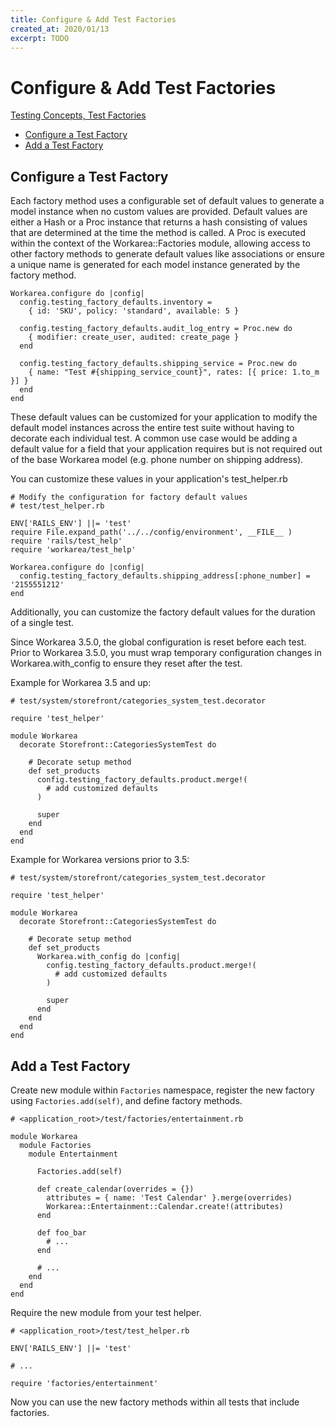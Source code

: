 ```yaml
---
title: Configure & Add Test Factories
created_at: 2020/01/13
excerpt: TODO
---
```


# Configure & Add Test Factories

[Testing Concepts, Test Factories](/articles/testing-concepts.html#test-factories)

* [Configure a Test Factory](#configure-a-test-factory)
* [Add a Test Factory](#add-a-test-factory)


## Configure a Test Factory

Each factory method uses a configurable set of default values to generate a model instance when no custom values are provided. Default values are either a Hash or a Proc instance that returns a hash consisting of values that are determined at the time the method is called. A Proc is executed within the context of the Workarea::Factories module, allowing access to other factory methods to generate default values like associations or ensure a unique name is generated for each model instance generated by the factory method.

```
Workarea.configure do |config|
  config.testing_factory_defaults.inventory =
    { id: 'SKU', policy: 'standard', available: 5 }

  config.testing_factory_defaults.audit_log_entry = Proc.new do
    { modifier: create_user, audited: create_page }
  end

  config.testing_factory_defaults.shipping_service = Proc.new do
    { name: "Test #{shipping_service_count}", rates: [{ price: 1.to_m }] }
  end
end
```

These default values can be customized for your application to modify the default model instances across the entire test suite without having to decorate each individual test. A common use case would be adding a default value for a field that your application requires but is not required out of the base Workarea model (e.g. phone number on shipping address).

You can customize these values in your application's test_helper.rb

```
# Modify the configuration for factory default values
# test/test_helper.rb

ENV['RAILS_ENV'] ||= 'test'
require File.expand_path('../../config/environment', __FILE__ )
require 'rails/test_help'
require 'workarea/test_help'

Workarea.configure do |config|
  config.testing_factory_defaults.shipping_address[:phone_number] = '2155551212'
end
```

Additionally, you can customize the factory default values for the duration of a single test.

Since Workarea 3.5.0, the global configuration is reset before each test. Prior to Workarea 3.5.0, you must wrap temporary configuration changes in Workarea.with_config to ensure they reset after the test.

Example for Workarea 3.5 and up:

```
# test/system/storefront/categories_system_test.decorator

require 'test_helper'

module Workarea
  decorate Storefront::CategoriesSystemTest do

    # Decorate setup method
    def set_products
      config.testing_factory_defaults.product.merge!(
        # add customized defaults
      )

      super
    end
  end
end
```

Example for Workarea versions prior to 3.5:

```
# test/system/storefront/categories_system_test.decorator

require 'test_helper'

module Workarea
  decorate Storefront::CategoriesSystemTest do

    # Decorate setup method
    def set_products
      Workarea.with_config do |config|
        config.testing_factory_defaults.product.merge!(
          # add customized defaults
        )

        super
      end
    end
  end
end
```


## Add a Test Factory

Create new module within `Factories` namespace, register the new factory using `Factories.add(self)`, and define factory methods.

```
# <application_root>/test/factories/entertainment.rb

module Workarea
  module Factories
    module Entertainment

      Factories.add(self)

      def create_calendar(overrides = {})
        attributes = { name: 'Test Calendar' }.merge(overrides)
        Workarea::Entertainment::Calendar.create!(attributes)
      end

      def foo_bar
        # ...
      end

      # ...
    end
  end
end
```

Require the new module from your test helper.

```
# <application_root>/test/test_helper.rb

ENV['RAILS_ENV'] ||= 'test'

# ...

require 'factories/entertainment'
```

Now you can use the new factory methods within all tests that include factories.
